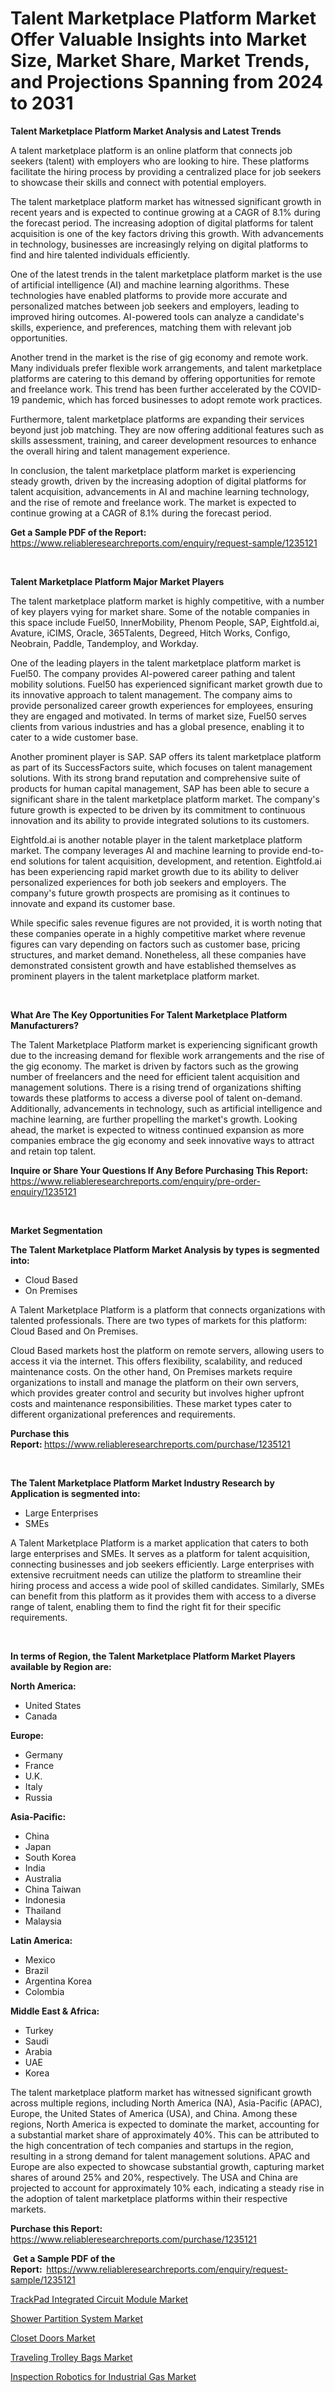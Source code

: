 <p><h1>Talent Marketplace Platform Market Offer Valuable Insights into Market Size, Market Share, Market Trends, and Projections Spanning from 2024 to 2031</h1></p><p><strong>Talent Marketplace Platform Market Analysis and Latest Trends</strong></p>
<p><p>A talent marketplace platform is an online platform that connects job seekers (talent) with employers who are looking to hire. These platforms facilitate the hiring process by providing a centralized place for job seekers to showcase their skills and connect with potential employers.</p><p>The talent marketplace platform market has witnessed significant growth in recent years and is expected to continue growing at a CAGR of 8.1% during the forecast period. The increasing adoption of digital platforms for talent acquisition is one of the key factors driving this growth. With advancements in technology, businesses are increasingly relying on digital platforms to find and hire talented individuals efficiently.</p><p>One of the latest trends in the talent marketplace platform market is the use of artificial intelligence (AI) and machine learning algorithms. These technologies have enabled platforms to provide more accurate and personalized matches between job seekers and employers, leading to improved hiring outcomes. AI-powered tools can analyze a candidate's skills, experience, and preferences, matching them with relevant job opportunities.</p><p>Another trend in the market is the rise of gig economy and remote work. Many individuals prefer flexible work arrangements, and talent marketplace platforms are catering to this demand by offering opportunities for remote and freelance work. This trend has been further accelerated by the COVID-19 pandemic, which has forced businesses to adopt remote work practices.</p><p>Furthermore, talent marketplace platforms are expanding their services beyond just job matching. They are now offering additional features such as skills assessment, training, and career development resources to enhance the overall hiring and talent management experience.</p><p>In conclusion, the talent marketplace platform market is experiencing steady growth, driven by the increasing adoption of digital platforms for talent acquisition, advancements in AI and machine learning technology, and the rise of remote and freelance work. The market is expected to continue growing at a CAGR of 8.1% during the forecast period.</p></p>
<p><strong>Get a Sample PDF of the Report:&nbsp;</strong> <a href="https://www.reliableresearchreports.com/enquiry/request-sample/1235121">https://www.reliableresearchreports.com/enquiry/request-sample/1235121</a></p>
<p>&nbsp;</p>
<p><strong>Talent Marketplace Platform Major Market Players</strong></p>
<p><p>The talent marketplace platform market is highly competitive, with a number of key players vying for market share. Some of the notable companies in this space include Fuel50, InnerMobility, Phenom People, SAP, Eightfold.ai, Avature, iCIMS, Oracle, 365Talents, Degreed, Hitch Works, Configo, Neobrain, Paddle, Tandemploy, and Workday.</p><p>One of the leading players in the talent marketplace platform market is Fuel50. The company provides AI-powered career pathing and talent mobility solutions. Fuel50 has experienced significant market growth due to its innovative approach to talent management. The company aims to provide personalized career growth experiences for employees, ensuring they are engaged and motivated. In terms of market size, Fuel50 serves clients from various industries and has a global presence, enabling it to cater to a wide customer base.</p><p>Another prominent player is SAP. SAP offers its talent marketplace platform as part of its SuccessFactors suite, which focuses on talent management solutions. With its strong brand reputation and comprehensive suite of products for human capital management, SAP has been able to secure a significant share in the talent marketplace platform market. The company's future growth is expected to be driven by its commitment to continuous innovation and its ability to provide integrated solutions to its customers.</p><p>Eightfold.ai is another notable player in the talent marketplace platform market. The company leverages AI and machine learning to provide end-to-end solutions for talent acquisition, development, and retention. Eightfold.ai has been experiencing rapid market growth due to its ability to deliver personalized experiences for both job seekers and employers. The company's future growth prospects are promising as it continues to innovate and expand its customer base.</p><p>While specific sales revenue figures are not provided, it is worth noting that these companies operate in a highly competitive market where revenue figures can vary depending on factors such as customer base, pricing structures, and market demand. Nonetheless, all these companies have demonstrated consistent growth and have established themselves as prominent players in the talent marketplace platform market.</p></p>
<p>&nbsp;</p>
<p><strong>What Are The Key Opportunities For Talent Marketplace Platform Manufacturers?</strong></p>
<p><p>The Talent Marketplace Platform market is experiencing significant growth due to the increasing demand for flexible work arrangements and the rise of the gig economy. The market is driven by factors such as the growing number of freelancers and the need for efficient talent acquisition and management solutions. There is a rising trend of organizations shifting towards these platforms to access a diverse pool of talent on-demand. Additionally, advancements in technology, such as artificial intelligence and machine learning, are further propelling the market's growth. Looking ahead, the market is expected to witness continued expansion as more companies embrace the gig economy and seek innovative ways to attract and retain top talent.</p></p>
<p><strong>Inquire or Share Your Questions If Any Before Purchasing This Report:</strong> <a href="https://www.reliableresearchreports.com/enquiry/pre-order-enquiry/1235121">https://www.reliableresearchreports.com/enquiry/pre-order-enquiry/1235121</a></p>
<p>&nbsp;</p>
<p><strong>Market Segmentation</strong></p>
<p><strong>The Talent Marketplace Platform Market Analysis by types is segmented into:</strong></p>
<p><ul><li>Cloud Based</li><li>On Premises</li></ul></p>
<p><p>A Talent Marketplace Platform is a platform that connects organizations with talented professionals. There are two types of markets for this platform: Cloud Based and On Premises. </p><p>Cloud Based markets host the platform on remote servers, allowing users to access it via the internet. This offers flexibility, scalability, and reduced maintenance costs. On the other hand, On Premises markets require organizations to install and manage the platform on their own servers, which provides greater control and security but involves higher upfront costs and maintenance responsibilities. These market types cater to different organizational preferences and requirements.</p></p>
<p><strong>Purchase this Report:&nbsp;</strong><a href="https://www.reliableresearchreports.com/purchase/1235121">https://www.reliableresearchreports.com/purchase/1235121</a></p>
<p>&nbsp;</p>
<p><strong>The Talent Marketplace Platform Market Industry Research by Application is segmented into:</strong></p>
<p><ul><li>Large Enterprises</li><li>SMEs</li></ul></p>
<p><p>A Talent Marketplace Platform is a market application that caters to both large enterprises and SMEs. It serves as a platform for talent acquisition, connecting businesses and job seekers efficiently. Large enterprises with extensive recruitment needs can utilize the platform to streamline their hiring process and access a wide pool of skilled candidates. Similarly, SMEs can benefit from this platform as it provides them with access to a diverse range of talent, enabling them to find the right fit for their specific requirements.</p></p>
<p>&nbsp;</p>
<p><strong>In terms of Region, the Talent Marketplace Platform Market Players available by Region are:</strong></p>
<p>
    <p> <strong> North America: </strong>
        <ul>
            <li>United States</li>
            <li>Canada</li>
        </ul>
        </p> 
    <p> <strong> Europe: </strong>
        <ul>
            <li>Germany</li>
            <li>France</li>
            <li>U.K.</li>
            <li>Italy</li>
            <li>Russia</li>
        </ul>
        </p> 
    <p> <strong> Asia-Pacific: </strong>
        <ul>
            <li>China</li>
            <li>Japan</li>
            <li>South Korea</li>
            <li>India</li>
            <li>Australia</li>
            <li>China Taiwan</li>
            <li>Indonesia</li>
            <li>Thailand</li>
            <li>Malaysia</li>
        </ul>
        </p> 
    <p> <strong> Latin America: </strong>
        <ul>
            <li>Mexico</li>
            <li>Brazil</li>
            <li>Argentina Korea</li>
            <li>Colombia</li>
        </ul>
        </p> 
    <p> <strong> Middle East & Africa: </strong>
        <ul>
            <li>Turkey</li>
            <li>Saudi</li>
            <li>Arabia</li>
            <li>UAE</li>
            <li>Korea</li>
        </ul>
    </p>
    </p>
<p><p>The talent marketplace platform market has witnessed significant growth across multiple regions, including North America (NA), Asia-Pacific (APAC), Europe, the United States of America (USA), and China. Among these regions, North America is expected to dominate the market, accounting for a substantial market share of approximately 40%. This can be attributed to the high concentration of tech companies and startups in the region, resulting in a strong demand for talent management solutions. APAC and Europe are also expected to showcase substantial growth, capturing market shares of around 25% and 20%, respectively. The USA and China are projected to account for approximately 10% each, indicating a steady rise in the adoption of talent marketplace platforms within their respective markets.</p></p>
<p><strong>Purchase this Report: </strong><a href="https://www.reliableresearchreports.com/purchase/1235121">https://www.reliableresearchreports.com/purchase/1235121</a></p>
<p>&nbsp;<strong>Get a Sample PDF of the Report:&nbsp;&nbsp;</strong><a href="https://www.reliableresearchreports.com/enquiry/request-sample/1235121">https://www.reliableresearchreports.com/enquiry/request-sample/1235121</a></p>
<p><strong></strong></p>
<p><p><a href="https://medium.com/@ruthfranklin11/trackpad-integrated-circuit-module-market-report-reveals-the-latest-trends-and-growth-opportunities-b2f182fe06a6">TrackPad Integrated Circuit Module Market</a></p><p><a href="https://medium.com/@ruthfranklin11/shower-partition-system-nbsp-market-focuses-on-market-share-size-and-projected-forecast-till-2031-840ee477d49b">Shower Partition System Market</a></p><p><a href="https://medium.com/@ruthfranklin11/closet-doors-market-research-report-its-history-and-forecast-2024-to-2031-c92700138a10">Closet Doors Market</a></p><p><a href="https://medium.com/@madisonsimmons10/traveling-trolley-bags-market-outlook-industry-overview-and-forecast-2024-to-2031-7eb7f99e783d">Traveling Trolley Bags Market</a></p><p><a href="https://medium.com/@madisonsimmons10/inspection-robotics-for-industrial-gas-market-trends-and-market-analysis-forecasted-for-period-fa8e286d1f2f">Inspection Robotics for Industrial Gas Market</a></p></p>